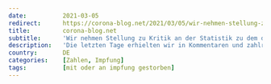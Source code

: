 ```yaml
---
date:          2021-03-05
redirect:      https://corona-blog.net/2021/03/05/wir-nehmen-stellung-zu-kritik-an-der-statistik-zu-dem-dramatischen-anstieg-der-todesfaelle-bei-senioren/
title:         corona-blog.net
subtitle:      'Wir nehmen Stellung zu Kritik an der Statistik zu dem dramatischen Anstieg der Todesfälle bei Senioren'
description:   'Die letzten Tage erhielten wir in Kommentaren und zahlreichen E-Mails viel Kritik. Wir wollen Stellung dazu nehmen und gehen auf konstruktive Kritikpunkte ein.'
country:       DE
categories:    [Zahlen, Impfung]
tags:          [mit oder an impfung gestorben]
---
```

